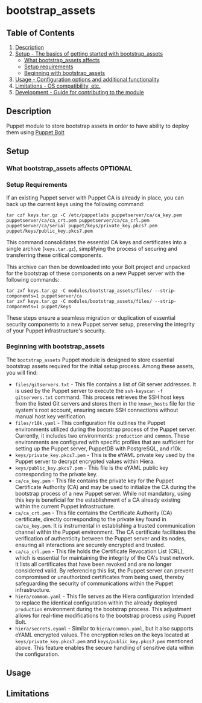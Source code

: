 # bootstrap_assets

## Table of Contents

1. [Description](#description)
1. [Setup - The basics of getting started with bootstrap_assets](#setup)
    * [What bootstrap_assets affects](#what-bootstrap_assets-affects)
    * [Setup requirements](#setup-requirements)
    * [Beginning with bootstrap_assets](#beginning-with-bootstrap_assets)
1. [Usage - Configuration options and additional functionality](#usage)
1. [Limitations - OS compatibility, etc.](#limitations)
1. [Development - Guide for contributing to the module](#development)

## Description

Puppet module to store bootstrap assets in order to have ability to deploy them 
using [Puppet Bolt](https://www.puppet.com/community/open-source/bolt)

## Setup

### What bootstrap_assets affects **OPTIONAL**

### Setup Requirements

If an existing Puppet server with Puppet CA is already in place, you can back up the current keys
using the following command:

```
tar czf keys.tar.gz -C /etc/puppetlabs puppetserver/ca/ca_key.pem puppetserver/ca/ca_crt.pem puppetserver/ca/ca_crl.pem puppetserver/ca/serial puppet/keys/private_key.pkcs7.pem puppet/keys/public_key.pkcs7.pem
```

This command consolidates the essential CA keys and certificates into a single archive (`keys.tar.gz`),
simplifying the process of securing and transferring these critical components.

This archive can then be downloaded into your Bolt project and unpacked for the bootstrap of these
components on a new Puppet server with the following commands:

```
tar zxf keys.tar.gz -C modules/bootstrap_assets/files/ --strip-components=1 puppetserver/ca
tar zxf keys.tar.gz -C modules/bootstrap_assets/files/ --strip-components=1 puppet/keys
```

These steps ensure a seamless migration or duplication of essential security components to a new
Puppet server setup, preserving the integrity of your Puppet infrastructure's security.

### Beginning with bootstrap_assets

The `bootstrap_assets` Puppet module is designed to store essential bootstrap assets required for
the initial setup process. Among these assets, you will find:

* `files/gitservers.txt` - This file contains a list of Git server addresses. It is used by the
Puppet server to execute the `ssh-keyscan -f gitservers.txt` command. This process retrieves the
SSH host keys from the listed Git servers and stores them in the `known_hosts` file for the
system's root account, ensuring secure SSH connections without manual host key verification.
* `files/r10k.yaml` - This configuration file outlines the Puppet environments utilized during the
bootstrap process of the Puppet server. Currently, it includes two environments: `production` and
`common`. These environments are configured with specific profiles that are sufficient for setting
up the Puppet server, PuppetDB with PostgreSQL, and r10k.
* `keys/private_key.pkcs7.pem` - This is the eYAML private key used by the Puppet server to decrypt
encrypted values within Hiera.
* `keys/public_key.pkcs7.pem` - This file is the eYAML public key corresponding to the private key.
* `ca/ca_key.pem` - This file contains the private key for the Puppet Certificate Authority (CA)
and may be used to initialize the CA during the bootstrap process of a new Puppet server. While
not mandatory, using this key is beneficial for the establishment of a CA already existing within
the current Puppet infrastructure.
* `ca/ca_crt.pem` - This file contains the Certificate Authority (CA) certificate, directly
corresponding to the private key found in `ca/ca_key.pem`. It is instrumental in establishing a
trusted communication channel within the Puppet environment. The CA certificate facilitates the
verification of authenticity between the Puppet server and its nodes, ensuring all interactions are
securely encrypted and trusted.
* `ca/ca_crl.pem` - This file holds the Certificate Revocation List (CRL), which is essential for
maintaining the integrity of the CA's trust network. It lists all certificates that have been
revoked and are no longer considered valid. By referencing this list, the Puppet server can prevent
compromised or unauthorized certificates from being used, thereby safeguarding the security of
communications within the Puppet infrastructure.
* `hiera/common.yaml` - This file serves as the Hiera configuration intended to replace the
identical configuration within the already deployed `production` environment during the bootstrap
process. This adjustment allows for real-time modifications to the bootstrap process using
Puppet Bolt.
* `hiera/secrets.eyaml` - Similar to `hiera/common.yaml`, but it also supports eYAML encrypted
values. The encryption relies on the keys located at `keys/private_key.pkcs7.pem`
and `keys/public_key.pkcs7.pem` mentioned above. This feature enables the secure handling of
sensitive data within the configuration.

## Usage

## Limitations
